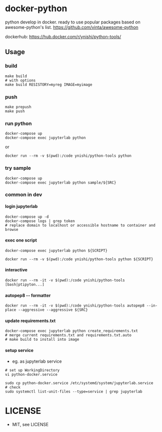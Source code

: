 # docker-python
python develop in docker.
ready to use popular packages based on awesome-python's list. https://github.com/vinta/awesome-python

dockerhub: https://hub.docker.com/r/ynishi/python-tools/

## Usage
### build
```
make build
# with options
make build RESISTORY=myreg IMAGE=myimage
```
### push
```
make prepush
make push
```
### run python
```
docker-compose up
docker-compose exec jupyterlab python
```
or
```
docker run --rm -v $(pwd):/code ynishi/python-tools python
```
### try sample
```
docker-compose up
docker-compose exec jupyterlab python sample/${SRC}
```
### common in dev
#### login jupyterlab
```
docker-compose up -d
docker-compose logs | grep token
# replace domain to localhost or accessible hostname to container and browse
```
#### exec one script
```
docker-compose exec jupyterlab python ${SCRIPT}
```
```
docker run --rm -v $(pwd):/code ynishi/python-tools python ${SCRIPT}
```
#### interactive
```
docker run --rm -it -v $(pwd):/code ynishi/python-tools [bash|ptipyton...]
```
#### autopep8 -- formatter
```
docker run --rm -it -v $(pwd):/code ynishi/python-tools autopep8 --in-place --aggressive --aggressive ${SRC}
```
#### update requirements.txt
```
docker-compose exec jupyterlab python create_requirements.txt
# merge current requirements.txt and requirements.txt.auto
# make build to install into image
```
#### setup service
* eg. as jupyterlab service
```
# set up WorkingDirectory
vi python-docker.service

sudo cp python-docker.service /etc/systemd/system/jupyterlab.service
# check
sudo systemctl list-unit-files --type=service | grep jupyterlab
```

# LICENSE
* MIT, see LICENSE

